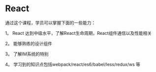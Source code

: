 # React

通过这个课程，学员可以掌握下面的一些能力：

1。 React 达到中级水平，了解React生命周期，React组件通信以及性能相关

2。 能够熟练的设计组件

3。 了解IM系统的特别

4。 学习到的知识点包括webpack/react/es6/babel/less/redux/ws 等

